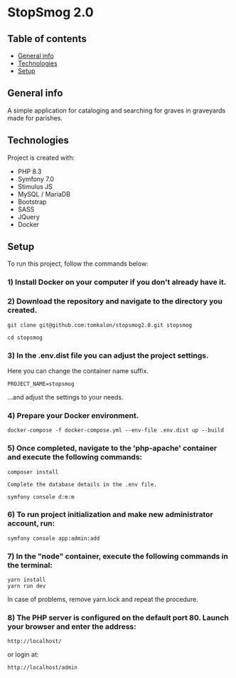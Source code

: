 # StopSmog 2.0

## Table of contents
* [General info](#general-info)
* [Technologies](#technologies)
* [Setup](#setup)

## General info
A simple application for cataloging and searching for graves in graveyards made for parishes.

## Technologies
Project is created with:
* PHP 8.3
* Symfony 7.0
* Stimulus JS
* MySQL / MariaDB
* Bootstrap
* SASS
* JQuery
* Docker

## Setup
To run this project, follow the commands below:

### 1) Install Docker on your computer if you don't already have it.

### 2) Download the repository and navigate to the directory you created.

```
git clone git@github.com:tomkalon/stopsmog2.0.git stopsmog

cd stopsmog
```


### 3) In the .env.dist file you can adjust the project settings.

Here you can change the container name suffix.
```
PROJECT_NAME=stopsmog
```

...and adjust the settings to your needs.

### 4) Prepare your Docker environment.

```
docker-compose -f docker-compose.yml --env-file .env.dist up --build
```

### 5) Once completed, navigate to the 'php-apache' container and execute the following commands:
```
composer install

Complete the database details in the .env file.

symfony console d:m:m
```

### 6) To run project initialization and make new administrator account, run:
```
symfony console app:admin:add
```

### 7) In the "node" container, execute the following commands in the terminal:
```
yarn install
yarn run dev
```

In case of problems, remove yarn.lock and repeat the procedure.

### 8) The PHP server is configured on the default port 80. Launch your browser and enter the address:
```
http://localhost/
```

or login at:
```
http://localhost/admin
```
